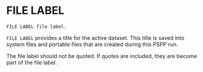 # FILE LABEL

```
FILE LABEL file label.
```

`FILE LABEL` provides a title for the active dataset.  This title is
saved into system files and portable files that are created during
this PSPP run.

The file label should not be quoted.  If quotes are included, they are
become part of the file label.

